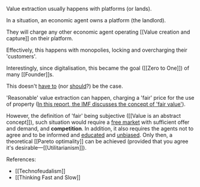Value extraction usually happens with platforms (or lands).

In a situation, an economic agent owns a platform (the landlord).

They will charge any other economic agent operating [[Value creation and capture]] on their platform.

Effectively, this happens with monopolies, locking and overcharging their 'customers'.

Interestingly, since digitalisation, this became the goal ([[Zero to One]]) of many [[Founder]]s.

This doesn't [have to](https://www.forbes.com/sites/stevedenning/2021/05/02/why-business-must-shift-from-value-extraction-to-value-creation/) (nor [should](https://en.wikipedia.org/wiki/Free_market)?) be the case.

'Reasonable' value extraction can happen, charging a 'fair' price for the use of property
([In this report, the IMF discusses the concept of 'fair value'](https://www.imf.org/-/media/Files/Data/Statistics/BPM6/FITT/f9-valuation-of-loans-fair-value.ashx)).

However, the definition of 'fair' being subjective ([[Value is an abstract concept]]), such situation would require a [free market](https://energyeducation.ca/encyclopedia/Free_market) with sufficient offer and demand, and **competition**. In addition, it also requires the agents not to agree and to be informed and [educated](https://en.wikipedia.org/wiki/Thinking,_Fast_and_Slow) and [unbiased](https://www.youtube.com/watch?v=xJO5GstqTSY). Only then, a theoretical [[Pareto optimality]] can be achieved (provided that you agree it's desirable—[[Utilitarianism]]).


References:
- [[Technofeudalism]]
- [[Thinking Fast and Slow]]


